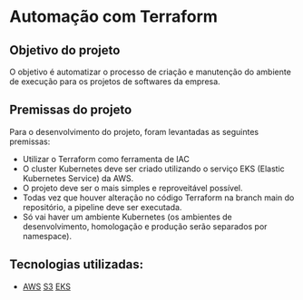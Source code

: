 # Automação com Terraform 


## Objetivo do projeto

O objetivo é automatizar o processo de criação e manutenção do ambiente de execução para os projetos de softwares da empresa.

## Premissas do projeto

Para o desenvolvimento do projeto, foram levantadas as seguintes premissas:

+ Utilizar o Terraform como ferramenta de IAC
+ O cluster Kubernetes deve ser criado utilizando o serviço EKS (Elastic Kubernetes Service) da AWS.
+ O projeto deve ser o mais simples e reproveitável possível.
+ Todas vez que houver alteração no código Terraform na branch main do repositório, a pipeline deve ser executada.
+ Só vai haver um ambiente Kubernetes (os ambientes de desenvolvimento, homologação e produção serão separados por namespace).

## Tecnologias utilizadas:

+ [AWS](https://aws.amazon.com/)
    [S3](http://aws.amazon.com/s3/)
    [EKS](https://aws.amazon.com/eks/)


